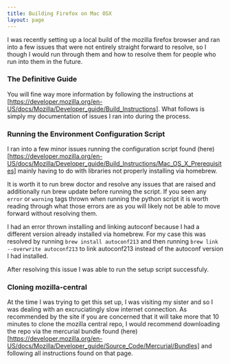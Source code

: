 ```yaml
---
title: Building Firefox on Mac OSX
layout: page
---
```

I was recently setting up a local build of the mozilla firefox browser and ran into a few issues that were not entirely straight forward to resolve, so I though I would run through them and how to resolve them for people who run into them in the future.

### The Definitive Guide
You will fine way more information by following the instructions at [https://developer.mozilla.org/en-US/docs/Mozilla/Developer_guide/Build_Instructions].  What follows is simply my documentation of issues I ran into during the process.

### Running the Environment Configuration Script
I ran into a few minor issues running the configuration script found (here)[https://developer.mozilla.org/en-US/docs/Mozilla/Developer_guide/Build_Instructions/Mac_OS_X_Prerequisites] mainly having to do with libraries not properly installing via homebrew.

It is worth it to run brew doctor and resolve any issues that are raised and additionally run brew update before running the script.  If you seen any `error` or `warning` tags thrown when running the python script it is worth reading through what those errors are as you will likely not be able to move forward without resolving them.

I had an error thrown installing and linking autoconf because I had a different version already installed via homebrew.  For my case this was resolved by running `brew install autoconf213` and then running `brew link --overwrite autoconf213` to link autoconf213 instead of the autoconf version I had installed.

After resolving this issue I was able to run the setup script successfuly.

### Cloning mozilla-central
At the time I was trying to get this set up, I was visiting my sister and so I was dealing with an excruciatingly slow internet connection.  As recommended by the site if you are concerned that it will take more that 10 minutes to clone the mozilla central repo, I would recommend downloading the repo via the mercurial bundle found (here)[https://developer.mozilla.org/en-US/docs/Mozilla/Developer_guide/Source_Code/Mercurial/Bundles] and following all instructions found on that page.

###  
